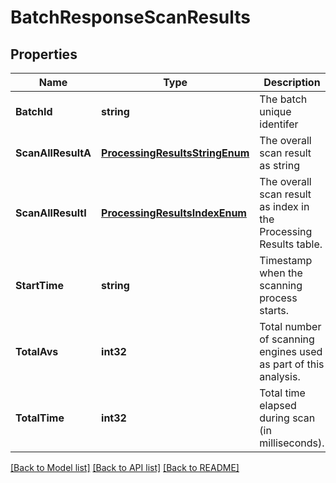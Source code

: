 # BatchResponseScanResults

## Properties

Name | Type | Description | Notes
------------ | ------------- | ------------- | -------------
**BatchId** | **string** | The batch unique identifer | [optional] 
**ScanAllResultA** | [**ProcessingResultsStringEnum**](ProcessingResultsStringEnum.md) | The overall scan result as string | [optional] 
**ScanAllResultI** | [**ProcessingResultsIndexEnum**](ProcessingResultsIndexEnum.md) | The overall scan result as index in the Processing Results table. | [optional] 
**StartTime** | **string** | Timestamp when the scanning process starts. | [optional] 
**TotalAvs** | **int32** | Total number of scanning engines used as part of this analysis. | [optional] 
**TotalTime** | **int32** | Total time elapsed during scan (in milliseconds). | [optional] 

[[Back to Model list]](../README.md#documentation-for-models) [[Back to API list]](../README.md#documentation-for-api-endpoints) [[Back to README]](../README.md)


